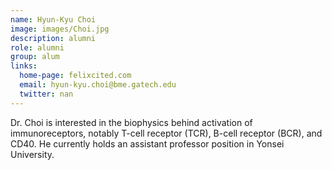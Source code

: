 ```yaml
---
name: Hyun-Kyu Choi
image: images/Choi.jpg
description: alumni
role: alumni
group: alum
links:
  home-page: felixcited.com
  email: hyun-kyu.choi@bme.gatech.edu
  twitter: nan
---
```


Dr. Choi is interested in the biophysics behind activation of immunoreceptors, notably T-cell receptor (TCR), B-cell receptor (BCR), and CD40. He currently holds an assistant professor position in Yonsei University.
